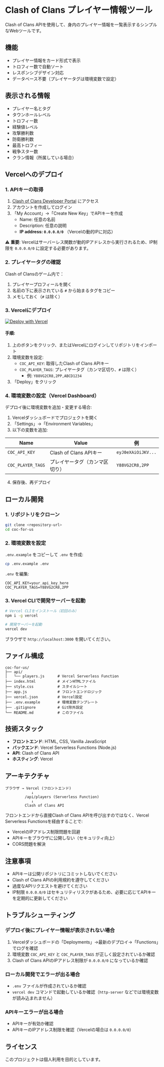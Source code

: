 # Clash of Clans プレイヤー情報ツール

Clash of Clans APIを使用して、身内のプレイヤー情報を一覧表示するシンプルなWebツールです。

## 機能

- プレイヤー情報をカード形式で表示
- トロフィー数で自動ソート
- レスポンシブデザイン対応
- データベース不要（プレイヤータグは環境変数で設定）

## 表示される情報

- プレイヤー名とタグ
- タウンホールレベル
- トロフィー数
- 経験値レベル
- 攻撃勝利数
- 防衛勝利数
- 最高トロフィー
- 戦争スター数
- クラン情報（所属している場合）

## Vercelへのデプロイ

### 1. APIキーの取得

1. [Clash of Clans Developer Portal](https://developer.clashofclans.com/) にアクセス
2. アカウントを作成してログイン
3. 「My Account」→「Create New Key」でAPIキーを作成
   - Name: 任意の名前
   - Description: 任意の説明
   - **IP address: `0.0.0.0/0`** （Vercelの動的IPに対応）

⚠️ **重要**: Vercelはサーバーレス関数が動的IPアドレスから実行されるため、IP制限を `0.0.0.0/0` に設定する必要があります。

### 2. プレイヤータグの確認

Clash of Clansのゲーム内で：
1. プレイヤープロフィールを開く
2. 名前の下に表示されている `#` から始まるタグをコピー
3. メモしておく（`#` は除く）

### 3. Vercelにデプロイ

[![Deploy with Vercel](https://vercel.com/button)](https://vercel.com/new)

#### 手順:

1. 上のボタンをクリック、またはVercelにログインしてリポジトリをインポート
2. 環境変数を設定:
   - `COC_API_KEY`: 取得したClash of Clans APIキー
   - `COC_PLAYER_TAGS`: プレイヤータグ（カンマ区切り、`#` は除く）
     - 例: `Y88VG2CR8,2PP,ABCD1234`
3. 「Deploy」をクリック

### 4. 環境変数の設定（Vercel Dashboard）

デプロイ後に環境変数を追加・変更する場合:

1. Vercelダッシュボードでプロジェクトを開く
2. 「Settings」→「Environment Variables」
3. 以下の変数を追加:

| Name | Value | 例 |
|------|-------|-----|
| `COC_API_KEY` | Clash of Clans APIキー | `eyJ0eXAiOiJKV...` |
| `COC_PLAYER_TAGS` | プレイヤータグ（カンマ区切り） | `Y88VG2CR8,2PP` |

4. 保存後、再デプロイ

## ローカル開発

### 1. リポジトリをクローン

```bash
git clone <repository-url>
cd coc-for-us
```

### 2. 環境変数を設定

`.env.example` をコピーして `.env` を作成:

```bash
cp .env.example .env
```

`.env` を編集:

```
COC_API_KEY=your_api_key_here
COC_PLAYER_TAGS=Y88VG2CR8,2PP
```

### 3. Vercel CLIで開発サーバーを起動

```bash
# Vercel CLIをインストール（初回のみ）
npm i -g vercel

# 開発サーバーを起動
vercel dev
```

ブラウザで `http://localhost:3000` を開いてください。

## ファイル構成

```
coc-for-us/
├── api/
│   └── players.js      # Vercel Serverless Function
├── index.html          # メインHTMLファイル
├── style.css           # スタイルシート
├── app.js              # フロントエンドロジック
├── vercel.json         # Vercel設定
├── .env.example        # 環境変数テンプレート
├── .gitignore          # Git除外設定
└── README.md           # このファイル
```

## 技術スタック

- **フロントエンド**: HTML, CSS, Vanilla JavaScript
- **バックエンド**: Vercel Serverless Functions (Node.js)
- **API**: Clash of Clans API
- **ホスティング**: Vercel

## アーキテクチャ

```
ブラウザ → Vercel (フロントエンド)
            ↓
         /api/players (Serverless Function)
            ↓
         Clash of Clans API
```

フロントエンドから直接Clash of Clans APIを呼び出すのではなく、Vercel Serverless Functionsを経由することで:
- VercelのIPアドレス制限問題を回避
- APIキーをブラウザに公開しない（セキュリティ向上）
- CORS問題を解決

## 注意事項

- APIキーは公開リポジトリにコミットしないでください
- Clash of Clans APIの利用規約を遵守してください
- 過度なAPIリクエストを避けてください
- IP制限 `0.0.0.0/0` はセキュリティリスクがあるため、必要に応じてAPIキーを定期的に更新してください

## トラブルシューティング

### デプロイ後にプレイヤー情報が表示されない場合

1. Vercelダッシュボードの「Deployments」→最新のデプロイ→「Functions」でログを確認
2. 環境変数 `COC_API_KEY` と `COC_PLAYER_TAGS` が正しく設定されているか確認
3. Clash of Clans APIのIPアドレス制限が `0.0.0.0/0` になっているか確認

### ローカル開発でエラーが出る場合

- `.env` ファイルが作成されているか確認
- `vercel dev` コマンドで起動しているか確認（`http-server` などでは環境変数が読み込まれません）

### APIキーエラーが出る場合

- APIキーが有効か確認
- APIキーのIPアドレス制限を確認（Vercelの場合は `0.0.0.0/0`）

## ライセンス

このプロジェクトは個人利用を目的としています。
